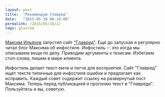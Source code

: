 ```yaml
---
layout: post
title:  "Рекомендую Главред"
date:   "2015-05-18 06:14:08"
permalink: /2015/05/18/2/
tags: glavred
---
```


[Максим Ильяхов](http://maximilyahov.ru/) запустил сайт
["Главред"](http://glvrd.ru/). Еще до запуская я регулярно читал блог
Максима об инфостиле. Инфостиль -- это когда мы описываем вещи по
делу. Приводим аргументы к тезисам. Избегаем стоп-слова, пишем в мире
клиента.

Инфостиль делает текст емче и легче для восприятия. Сайт "Главред"
ищет тексте типичные для инфостиля ошибки и предлагает как
исправить. Каждый совет содержит ссылку на развернутый пост
Максима. Теперь перед публикацией я прогоняю текст в "Главреде".
Пользуйтесь и вы, советую.
